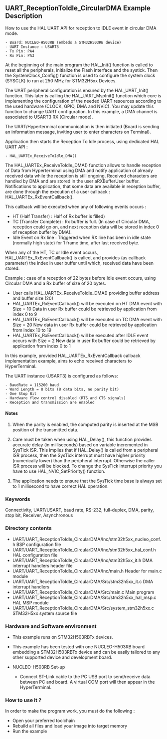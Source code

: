 ## <b>UART_ReceptionToIdle_CircularDMA Example Description</b>

How to use the HAL UART API for reception to IDLE event in circular DMA mode.

    - Board: NUCLEO-H503RB (embeds a STM32H503RB device)
    - UART Instance : USART3
    - Tx Pin: PA4
    - Rx Pin: PA3

At the beginning of the main program the HAL_Init() function is called to reset
all the peripherals, initialize the Flash interface and the systick.
Then the SystemClock_Config() function is used to configure the system
clock (SYSCLK) to run at 250 MHz for STM32H5xx Devices.

The UART peripheral configuration is ensured by the HAL_UART_Init() function.
This later is calling the HAL_UART_MspInit() function which core is implementing
the configuration of the needed UART resources according to the used hardware (CLOCK,
GPIO, DMA and NVIC). You may update this function to change UART configuration.
In this example, a DMA channel is associated to USART3 RX (Circular mode).

The UART/Hyperterminal communication is then initiated (Board is sending an information message,
inviting user to enter characters on Terminal).

Application then starts the Reception To Idle process, using dedicated HAL UART API :

    - HAL_UARTEx_ReceiveToIdle_DMA()

The HAL_UARTEx_ReceiveToIdle_DMA() function allows to handle reception of Data from Hyperterminal
using DMA and notify application of already received data while the reception is still ongoing.
Received characters are handled by DMA and are stored in the user aRXBufferUser buffer.
Notifications to application, that some data are available in reception buffer, are done
through the execution of a user callback : HAL_UARTEx_RxEventCallback().

This callback will be executed when any of following events occurs :

 - HT (Half Transfer) : Half of Rx buffer is filled)
 - TC (Transfer Complete) : Rx buffer is full.
   (In case of Circular DMA, reception could go on, and next reception data will be stored
   in index 0 of reception buffer by DMA).
 - Idle Event on Rx line : Triggered when RX line has been in idle state (normally high state)
   for 1 frame time, after last received byte.

When any of the HT, TC or Idle event occurs, HAL_UARTEx_RxEventCallback() is called,
and provides (as callback parameter) the index in user buffer until which, received data have been stored.

Example : case of a reception of 22 bytes before Idle event occurs, using Circular DMA and a Rx buffer
of size of 20 bytes.

 - User calls HAL_UARTEx_ReceiveToIdle_DMA() providing buffer address and buffer size (20)
 - HAL_UARTEx_RxEventCallback() will be executed on HT DMA event with Size = 10
   Data in user Rx buffer could be retrieved by application from index 0 to 9
 - HAL_UARTEx_RxEventCallback() will be executed on TC DMA event with Size = 20
   New data in user Rx buffer could be retrieved by application from index 10 to 19
 - HAL_UARTEx_RxEventCallback() will be executed after IDLE event occurs with Size = 2
   New data in user Rx buffer could be retrieved by application from index 0 to 1

In this example, provided HAL_UARTEx_RxEventCallback callback implementation example, aims to
echo received characters to HyperTerminal.

The UART instance (USART3) is configured as follows:

    - BaudRate = 115200 baud
    - Word Length = 8 bits (8 data bits, no parity bit)
    - One Stop Bit
    - Hardware flow control disabled (RTS and CTS signals)
    - Reception and transmission are enabled

#### <b>Notes</b>

1. When the parity is enabled, the computed parity is inserted at the MSB
   position of the transmitted data.

2. Care must be taken when using HAL_Delay(), this function provides accurate delay (in milliseconds)
   based on variable incremented in SysTick ISR. This implies that if HAL_Delay() is called from
   a peripheral ISR process, then the SysTick interrupt must have higher priority (numerically lower)
   than the peripheral interrupt. Otherwise the caller ISR process will be blocked.
   To change the SysTick interrupt priority you have to use HAL_NVIC_SetPriority() function.

3. The application needs to ensure that the SysTick time base is always set to 1 millisecond
   to have correct HAL operation.

### <b>Keywords</b>

Connectivity, UART/USART, baud rate, RS-232, full-duplex, DMA, parity, stop bit, Receiver, Asynchronous

### <b>Directory contents</b>

  - UART/UART_ReceptionToIdle_CircularDMA/Inc/stm32h5xx_nucleo_conf.h     BSP configuration file
  - UART/UART_ReceptionToIdle_CircularDMA/Inc/stm32h5xx_hal_conf.h    HAL configuration file
  - UART/UART_ReceptionToIdle_CircularDMA/Inc/stm32h5xx_it.h          DMA interrupt handlers header file
  - UART/UART_ReceptionToIdle_CircularDMA/Inc/main.h                  Header for main.c module
  - UART/UART_ReceptionToIdle_CircularDMA/Src/stm32h5xx_it.c          DMA interrupt handlers
  - UART/UART_ReceptionToIdle_CircularDMA/Src/main.c                  Main program
  - UART/UART_ReceptionToIdle_CircularDMA/Src/stm32h5xx_hal_msp.c     HAL MSP module
  - UART/UART_ReceptionToIdle_CircularDMA/Src/system_stm32h5xx.c      STM32H5xx system source file


### <b>Hardware and Software environment</b>

  - This example runs on STM32H503RBTx devices.
  - This example has been tested with one NUCLEO-H503RB board embedding
    a STM32H503RBTx device and can be easily tailored to any other supported device
    and development board.

  - NUCLEO-H503RB Set-up
     - Connect ST-Link cable to the PC USB port to send/receive data between PC and board.
       A virtual COM port will then appear in the HyperTerminal.

### <b>How to use it ?</b>

In order to make the program work, you must do the following :

 - Open your preferred toolchain
 - Rebuild all files and load your image into target memory
 - Run the example

